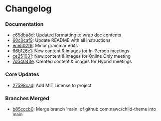 # Changelog

### Documentation

- [c65dba8d](https://github.com/nawc/child-theme/commit/c65dba8dc17ee6056a8737283b3932c81eebd1e5): Updated formatting to wrap doc contents 
- [60c0caf9](https://github.com/nawc/child-theme/commit/60c0caf9d1b4c3d31c8749cf32ed61d8dce558f8): Update README with all instructions 
- [ece502f9](https://github.com/nawc/child-theme/commit/ece502f961f9ad5eb5ee3afd70bb8a3579c92da7): Minor grammar edits 
- [66b126e1](https://github.com/nawc/child-theme/commit/66b126e155dcc1020d0c2aa8b8e0920579d1c6a7): New content & images for In-Person meetings 
- [ce251631](https://github.com/nawc/child-theme/commit/ce251631813c48a31bf67b1373e262777c61ac34): New content & images for Online Only meeting 
- [7d54043e](https://github.com/nawc/child-theme/commit/7d54043e2c209d03c098fb6c5591337d288185a0): Created content & images for Hybrid meetings 

### Core Updates

- [27598cad](https://github.com/nawc/child-theme/commit/27598cad6585970c95c2905aece7eb264a6d4cec): Add MIT License to project 

### Branches Merged

- [b85cccb0](https://github.com/nawc/child-theme/commit/b85cccb05503816f363d493d18b0143dc278d933): Merge branch 'main' of github.com:nawc/child-theme into main 

